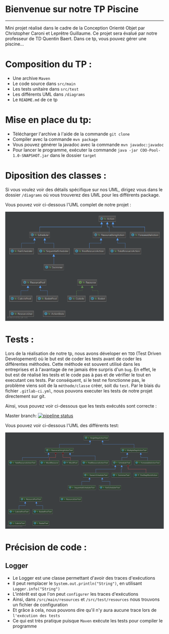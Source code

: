 Bienvenue sur notre TP Piscine
===================



----------
<p>Mini projet réalisé dans le cadre de la Conception Orienté Objet par Christopher Caroni et Leprêtre Guillaume. Ce projet sera évalué par notre professeur de TD Quentin Baert. Dans ce tp, vous pouvez gérer une piscine...</p>

# Composition du TP :

- Une archive `Maven`
- Le code source dans `src/main`
- Les tests unitaire dans `src/test`
- Les différents UML dans `/diagrams`
- Le `README.md` de ce tp


# Mise en place du tp:

- Télécharger l'archive à l'aide de la commande `git clone`
-  Compiler avec la commande `mvn package`
- Vous pouvez générer la javadoc avec la commande `mvn javadoc:javadoc`
- Pour lancer le programme, exécuter la commande  `java -jar COO-Pool-1.0-SNAPSHOT.jar` dans le dossier `target`


# Diposition des classes :

Si vous voulez voir des détails spécifique sur nos UML, dirigez vous dans le dossier `/diagrams` où vous trouverez des UML pour les différents package.
<p>Vous pouvez voir ci-dessous l'UML complet de notre projet :</p>

![image](diagrams/coo.png)



# Tests :

Lors de la réalisation de notre tp, nous avons déveloper en `TDD` (Test Driven Developement) où le but est de coder les tests avant de coder les différentes méthodes.
Cette méthode est souvent utilisé dans les entreprises et à l'avantage de ne jamais être surpris d'un `bug`. En effet, le but est de réalisé les tests et le code pas à pas et de vérifier le tout en executant ces tests. Par conséquent, si le test ne fonctionne pas, le problème viens soit de la `méthode/classe` créer, soit du `test`.
Par le biais du fichier `.gitlab-ci.yml`, nous pouvons executer les tests de notre projet directement sur git.
<p>Ainsi, vous pouvez voir ci-dessous que les tests exécutés sont correcte :</p>

Master branch:
[![pipeline status](https://gitlab-etu.fil.univ-lille1.fr/caroni/COO-Pool/badges/master/pipeline.svg)](https://gitlab-etu.fil.univ-lille1.fr/caroni/COO-Pool/commits/master)

Vous pouvez voir ci-dessous l'UML des différents test: 


![image](diagrams/tests.png)

# Précision de code :

## Logger

- Le Logger est une classe permettant d'avoir des traces d'exécutions
- Il peut remplacer le `System.out.println("String")`, en utilisant `Logger.info("String")`
- L'intérêt est que l'on peut `configurer` les traces d'exécutions
- Ainsi, dans `/src/main/resources` et `/src/test/resources` nous trouvons un fichier de configuration  
- Et grâce à cela, nous pouvons dire qu'il n'y aura aucune trace lors de `l'exécution des tests`
- Ce qui est très pratique puisque `Maven` exécute les tests pour compiler le programme

